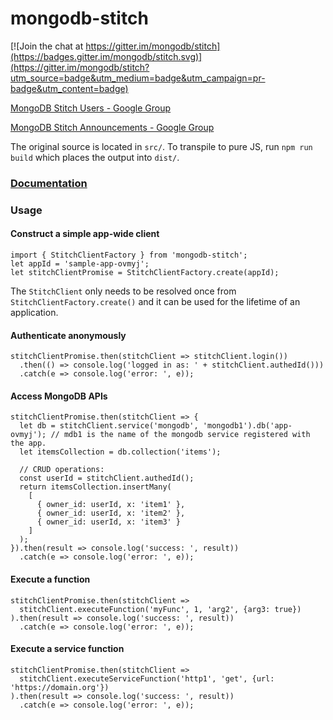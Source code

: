 # mongodb-stitch

[![Join the chat at https://gitter.im/mongodb/stitch](https://badges.gitter.im/mongodb/stitch.svg)](https://gitter.im/mongodb/stitch?utm_source=badge&utm_medium=badge&utm_campaign=pr-badge&utm_content=badge)

[MongoDB Stitch Users - Google Group](https://groups.google.com/d/forum/mongodb-stitch-users)

[MongoDB Stitch Announcements - Google Group](https://groups.google.com/d/forum/mongodb-stitch-announce)

The original source is located in `src/`.
To transpile to pure JS, run `npm run build` which places the output into `dist/`.

### [Documentation](https://s3.amazonaws.com/stitch-sdks/js/docs/master/index.html)

### Usage

#### Construct a simple app-wide client

```
import { StitchClientFactory } from 'mongodb-stitch';
let appId = 'sample-app-ovmyj';
let stitchClientPromise = StitchClientFactory.create(appId);
```

The `StitchClient` only needs to be resolved once from `StitchClientFactory.create()` and it can be used for the lifetime of an application.

#### Authenticate anonymously

```
stitchClientPromise.then(stitchClient => stitchClient.login())
  .then(() => console.log('logged in as: ' + stitchClient.authedId()))
  .catch(e => console.log('error: ', e));
```

#### Access MongoDB APIs

```
stitchClientPromise.then(stitchClient => {
  let db = stitchClient.service('mongodb', 'mongodb1').db('app-ovmyj'); // mdb1 is the name of the mongodb service registered with the app.
  let itemsCollection = db.collection('items');

  // CRUD operations:
  const userId = stitchClient.authedId();
  return itemsCollection.insertMany(
    [ 
      { owner_id: userId, x: 'item1' }, 
      { owner_id: userId, x: 'item2' }, 
      { owner_id: userId, x: 'item3' } 
    ]
  );
}).then(result => console.log('success: ', result))
  .catch(e => console.log('error: ', e));
```

#### Execute a function

```
stitchClientPromise.then(stitchClient => 
  stitchClient.executeFunction('myFunc', 1, 'arg2', {arg3: true})
).then(result => console.log('success: ', result))
  .catch(e => console.log('error: ', e));
```


#### Execute a service function

```
stitchClientPromise.then(stitchClient =>
  stitchClient.executeServiceFunction('http1', 'get', {url: 'https://domain.org'})
).then(result => console.log('success: ', result))
  .catch(e => console.log('error: ', e));
```

